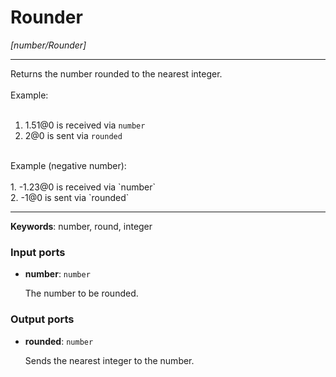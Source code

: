 # Rounder

_[number/Rounder]_

---

Returns the number rounded to the nearest integer.<br>
<br>
Example:<br>
<br>
1. 1.51@0 is received via `number`<br>
2. 2@0 is sent via `rounded`<br>
<br>
Example (negative number):<br>
<br>
1. -1.23@0 is received via `number`<br>
2. -1@0 is sent via `rounded`<br>

---

__Keywords__: number, round, integer

### Input ports

* __number__: ` number `


    The number to be rounded.<br>

### Output ports

* __rounded__: ` number `


    Sends the nearest integer to the number.<br>

